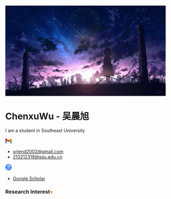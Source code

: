 ![](./_Pictures/title_image.jpg)

<h1>
  ChenxuWu - 吴晨旭
</h1>

I am a student in Southeast University  
<br>
<img src="./_Pictures/gmail_icon.png" width="20px"> 

- oriend2002@gmail.com
- 213212319@seu.edu.cn
<img src="./_Pictures/google_scholar_icon.png" width="20px">

- [Google Scholar](https://scholar.google.com/citations?user=zF4AHKQAAAAJ&hl=zh-CN&authuser=1 "Google Scholar")

<h3>
    Research Interest<img src="./_Pictures/research_insterest.png" width="10px">
</h3>


